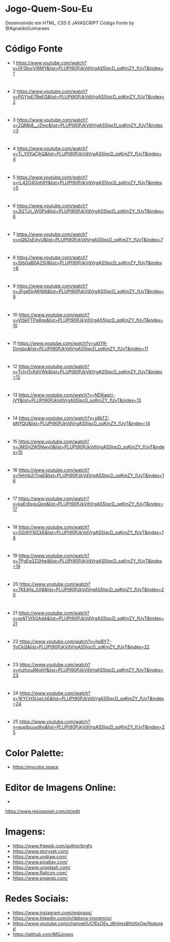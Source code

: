 # Jogo-Quem-Sou-Eu
Desenvolvido em HTML, CSS E JAVASCRIPT
Código Fonte by @AgnaldoGuimaraes

# Código Fonte 
- 1 https://www.youtube.com/watch?v=0F0bsrV9lMY&list=PLUPt90PJkVdVrgAS5lqcD_sqKmZY_fUvT&index=1
#
- 2 https://www.youtube.com/watch?v=PGYjqE7BeEQ&list=PLUPt90PJkVdVrgAS5lqcD_sqKmZY_fUvT&index=2
#
- 3
https://www.youtube.com/watch?v=2QMb8__rZmc&list=PLUPt90PJkVdVrgAS5lqcD_sqKmZY_fUvT&index=3
#
- 4 https://www.youtube.com/watch?v=Ti_Y0YaCjhQ&list=PLUPt90PJkVdVrgAS5lqcD_sqKmZY_fUvT&index=4
#
- 5 https://www.youtube.com/watch?v=rL42O4Gnh9Y&list=PLUPt90PJkVdVrgAS5lqcD_sqKmZY_fUvT&index=5
#
- 6 https://www.youtube.com/watch?v=3l2TJn_WGPs&list=PLUPt90PJkVdVrgAS5lqcD_sqKmZY_fUvT&index=6
#
- 7 https://www.youtube.com/watch?v=oQ62sEjjIyU&list=PLUPt90PJkVdVrgAS5lqcD_sqKmZY_fUvT&index=7
#
- 8 https://www.youtube.com/watch?v=StbGaB0A2S0&list=PLUPt90PJkVdVrgAS5lqcD_sqKmZY_fUvT&index=8
#
- 9 https://www.youtube.com/watch?v=JFgeEbjMjWA&list=PLUPt90PJkVdVrgAS5lqcD_sqKmZY_fUvT&index=9
#
- 10 https://www.youtube.com/watch?v=VtSkFTPq8gs&list=PLUPt90PJkVdVrgAS5lqcD_sqKmZY_fUvT&index=10
#
- 11 https://www.youtube.com/watch?v=uktYK-Dmsbc&list=PLUPt90PJkVdVrgAS5lqcD_sqKmZY_fUvT&index=11 
#
- 12 https://www.youtube.com/watch?v=TchnTcKdVWk&list=PLUPt90PJkVdVrgAS5lqcD_sqKmZY_fUvT&index=12
#
- 13 https://www.youtube.com/watch?v=ND6aqcl-jVY&list=PLUPt90PJkVdVrgAS5lqcD_sqKmZY_fUvT&index=13
#
- 14 https://www.youtube.com/watch?v=s8bTZ-bNYQU&list=PLUPt90PJkVdVrgAS5lqcD_sqKmZY_fUvT&index=14
#
- 15 https://www.youtube.com/watch?v=JMSH2W5Nwy0&list=PLUPt90PJkVdVrgAS5lqcD_sqKmZY_fUvT&index=15
#
- 16 https://www.youtube.com/watch?v=Yehhb2iThaE&list=PLUPt90PJkVdVrgAS5lqcD_sqKmZY_fUvT&index=16
#
- 17 https://www.youtube.com/watch?v=kaEr8sguQeg&list=PLUPt90PJkVdVrgAS5lqcD_sqKmZY_fUvT&index=17
#
- 18 https://www.youtube.com/watch?v=GGiIhYXICkE&list=PLUPt90PJkVdVrgAS5lqcD_sqKmZY_fUvT&index=18
#
- 19 https://www.youtube.com/watch?v=7PgEg3ZSHwI&list=PLUPt90PJkVdVrgAS5lqcD_sqKmZY_fUvT&index=19
#
- 20 https://www.youtube.com/watch?v=7KEAfg_IUt8&list=PLUPt90PJkVdVrgAS5lqcD_sqKmZY_fUvT&index=20
#
- 21 https://www.youtube.com/watch?v=grATVt5GAdA&list=PLUPt90PJkVdVrgAS5lqcD_sqKmZY_fUvT&index=21
#
- 22 https://www.youtube.com/watch?v=hpBY7-YoCkQ&list=PLUPt90PJkVdVrgAS5lqcD_sqKmZY_fUvT&index=22
#
- 23 https://www.youtube.com/watch?v=mzhviuR6ohY&list=PLUPt90PJkVdVrgAS5lqcD_sqKmZY_fUvT&index=23
#
- 24 https://www.youtube.com/watch?v=1KYCHSUwLhE&list=PLUPt90PJkVdVrgAS5lqcD_sqKmZY_fUvT&index=24
#
- 25 https://www.youtube.com/watch?v=euplbcuvdhs&list=PLUPt90PJkVdVrgAS5lqcD_sqKmZY_fUvT&index=25

# Color Palette:
 - https://mycolor.space

# Editor de Imagens Online:
-
https://www.resizepixel.com/pt/edit

# Imagens:
- https://www.freepik.com/author/brgfx
- https://www.storyset.com/
- https://www.undraw.com/
- https://www.pixabay.com/
- https://www.unsplash.com/
- https://www.flaticon.com/
- https://www.pngegg.com/

# Redes Sociais:
- https://www.instagram.com/mqjogos/
- https://www.linkedin.com/in/debora-inocencio/
- https://www.youtube.com/channel/UCfEsOEx_t6hiIms8HzttxOw/featured
- https://github.com/MQJogos

